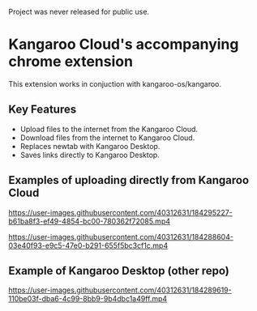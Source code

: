Project was never released for public use.
# Kangaroo Cloud's accompanying chrome extension

This extension works in conjuction with kangaroo-os/kangaroo.

## Key Features
- Upload files to the internet from the Kangaroo Cloud.
- Download files from the internet to Kangaroo Cloud.
- Replaces newtab with Kangaroo Desktop.
- Saves links directly to Kangaroo Desktop.

## Examples of uploading directly from Kangaroo Cloud

https://user-images.githubusercontent.com/40312631/184295227-b61ba8f3-ef49-4854-bc00-780362f72085.mp4

https://user-images.githubusercontent.com/40312631/184288604-03e40f93-e9c5-47e0-b291-655f5bc3cf1c.mp4


## Example of Kangaroo Desktop (other repo)
https://user-images.githubusercontent.com/40312631/184289619-110be03f-dba6-4c99-8bb9-9b4dbc1a49ff.mp4

